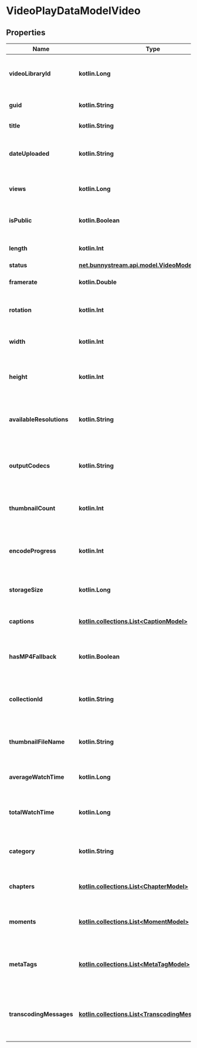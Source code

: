 
# VideoPlayDataModelVideo

## Properties
Name | Type | Description | Notes
------------ | ------------- | ------------- | -------------
**videoLibraryId** | **kotlin.Long** | The ID of the video library that the video belongs to. |  [optional]
**guid** | **kotlin.String** | The unique identifier of the video. |  [optional]
**title** | **kotlin.String** | The title of the video. |  [optional]
**dateUploaded** | **kotlin.String** | The date and time when the video was uploaded. |  [optional]
**views** | **kotlin.Long** | The number of views the video has received. |  [optional]
**isPublic** | **kotlin.Boolean** | Determines if the video is publicly accessible. |  [optional]
**length** | **kotlin.Int** | The duration of the video in seconds. |  [optional]
**status** | [**net.bunnystream.api.model.VideoModelStatus**](VideoModelStatus.md) |  |  [optional]
**framerate** | **kotlin.Double** | The framerate of the video. |  [optional]
**rotation** | **kotlin.Int** | The rotation (in degrees) of the video if applicable. |  [optional]
**width** | **kotlin.Int** | The width of the original video in pixels. |  [optional]
**height** | **kotlin.Int** | The height of the original video in pixels. |  [optional]
**availableResolutions** | **kotlin.String** | A comma-separated list of resolutions available for the video. |  [optional]
**outputCodecs** | **kotlin.String** | A comma-separated list of output codecs used for video encoding. |  [optional]
**thumbnailCount** | **kotlin.Int** | The number of thumbnails generated for the video. |  [optional]
**encodeProgress** | **kotlin.Int** | The current encoding progress of the video as a percentage. |  [optional]
**storageSize** | **kotlin.Long** | The total storage size of the video file in bytes. |  [optional]
**captions** | [**kotlin.collections.List&lt;CaptionModel&gt;**](CaptionModel.md) | A list of captions available for the video. |  [optional]
**hasMP4Fallback** | **kotlin.Boolean** | Indicates if MP4 fallback files are available for the video. |  [optional]
**collectionId** | **kotlin.String** | The identifier of the collection that the video belongs to. |  [optional]
**thumbnailFileName** | **kotlin.String** | The file name of the thumbnail stored on the server. |  [optional]
**averageWatchTime** | **kotlin.Long** | The average watch time of the video in seconds. |  [optional]
**totalWatchTime** | **kotlin.Long** | The total accumulated watch time of the video in seconds. |  [optional]
**category** | **kotlin.String** | The automatically detected category of the video. |  [optional]
**chapters** | [**kotlin.collections.List&lt;ChapterModel&gt;**](ChapterModel.md) | A list of chapters within the video. |  [optional]
**moments** | [**kotlin.collections.List&lt;MomentModel&gt;**](MomentModel.md) | A list of significant moments or events in the video. |  [optional]
**metaTags** | [**kotlin.collections.List&lt;MetaTagModel&gt;**](MetaTagModel.md) | A list of metadata tags associated with the video. |  [optional]
**transcodingMessages** | [**kotlin.collections.List&lt;TranscodingMessageModel&gt;**](TranscodingMessageModel.md) | Messages generated during transcoding that indicate warnings or errors. |  [optional]



